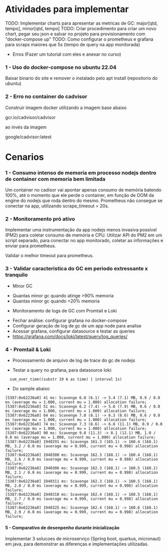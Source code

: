 # Atividades para implementar

TODO: Implementar charts para apresentar as metricas de GC: major[qtd, tempo], minor[qtd, tempo]
TODO: Criar procedimento para criar um novo chart, pegar seu json e salvar no projeto para provisionamento com "docker-compose up"
TODO: Como configurar o prometheus e grafana para scraps maiores que 5s (tempo de query na app monitorada)

- Erros (Fazer um tutorial com eles e anexar no curso)

### 1 - Uso do docker-compose no ubuntu 22.04

Baixar binario do site e remover o instalado pelo apt install (repositorio do ubuntu)

### 2 - Erro no container do cadvisor

Construir imagem docker utilizando a imagem base abaixo

gcr.io/cadvisor/cadvisor

ao invés da imagem

google/cadvisor:latest

# Cenarios

### 1 - Consumo intenso de memoria em processo nodejs dentro de container com memoria bem limitada

Um container no cadisor vai apontar apenas consumo de memória batendo 100%, até o momento que
ele perde o container, em função de OOM da engine do nodejs que roda dentro do mesmo.
Prometheus não consegue se conectar na app, utilizando scrape_timeout = 20s.

### 2 - Monitoramento pró ativo

Implementar uma instrumentação da app nodejs menos invasiva possível (PM2) para coletar consumo de memória e CPU.
Utilizar API do PM2 em um script separado, para conectar no app monitorado, coletar as informações e enviar para
prometheus.

Validar o melhor timeout para prometheus.

### 3 - Validar caracteristica do GC em periodo extressante x tranquilo

- Minor GC

* Quantas minor gc quando atinge >90% memoria
* Quantas minor gc quando <20% memoria

- Monitoramento de logs de GC com Promtail e Loki

* Fechar análise: configurar grafana no docker-compose
* Configurar geração de log de gc de um app node para analise
* Acessar grafana, configurar datasource e testar as queries
* https://grafana.com/docs/loki/latest/query/log_queries/

### 4 - Promtail & Loki

- Processamento de arquivo de log de trace do gc de nodejs

* Testar a query no grafana, para datasource loki:

```
  sum_over_time((substr 19 6 as time) | interval 1s)
```

- Do sample abaixo

```shell
[5387:0x62236a0] 41 ms: Scavenge 6.0 (6.1) -> 5.4 (7.1) MB, 0.9 / 0.0 ms (average mu = 1.000, current mu = 1.000) allocation failure;
[5387:0x62236a0] 51 ms: Scavenge 6.2 (7.4) -> 5.8 (7.9) MB, 0.6 / 0.0 ms (average mu = 1.000, current mu = 1.000) allocation failure;
[5387:0x62236a0] 64 ms: Scavenge 7.0 (8.1) -> 6.3 (8.6) MB, 0.6 / 0.0 ms (average mu = 1.000, current mu = 1.000) allocation failure;
[5387:0x62236a0] 74 ms: Scavenge 7.3 (8.6) -> 6.8 (11.1) MB, 0.9 / 0.0 ms (average mu = 1.000, current mu = 1.000) allocation failure;
[5387:0x62236a0] 90 ms: Scavenge 9.0 (11.3) -> 8.1 (12.1) MB, 1.0 / 0.0 ms (average mu = 1.000, current mu = 1.000) allocation failure;
[5387:0x62236a0] 1940291 ms: Scavenge 161.3 (165.1) -> 160.4 (168.1) MB, 3.2 / 0.0 ms (average mu = 0.999, current mu = 0.998) allocation failure;
[5387:0x62236a0] 1940300 ms: Scavenge 162.3 (168.1) -> 160.4 (168.1) MB, 2.6 / 0.0 ms (average mu = 0.999, current mu = 0.998) allocation failure;
[5387:0x62236a0] 1940306 ms: Scavenge 162.3 (168.1) -> 160.5 (168.1) MB, 2.1 / 0.0 ms (average mu = 0.999, current mu = 0.998) allocation failure;
[5387:0x62236a0] 1940311 ms: Scavenge 162.3 (168.1) -> 160.5 (168.1) MB, 2.0 / 0.0 ms (average mu = 0.999, current mu = 0.998) allocation failure;
[5387:0x62236a0] 1940318 ms: Scavenge 162.4 (168.1) -> 160.5 (168.1) MB, 2.7 / 0.0 ms (average mu = 0.999, current mu = 0.998) allocation failure;
[5387:0x62236a0] 1940325 ms: Scavenge 162.4 (168.1) -> 160.6 (168.1) MB, 2.9 / 0.0 ms (average mu = 0.999, current mu = 0.998) allocation failure;

```

#### 5 - Comparativo de desenpenho durante inicialização

Implementar 3 solucoes de microserviço (Spring boot, quarkus, micronaut) em java, para demonstrar as diferenças e implementações utilizadas.
